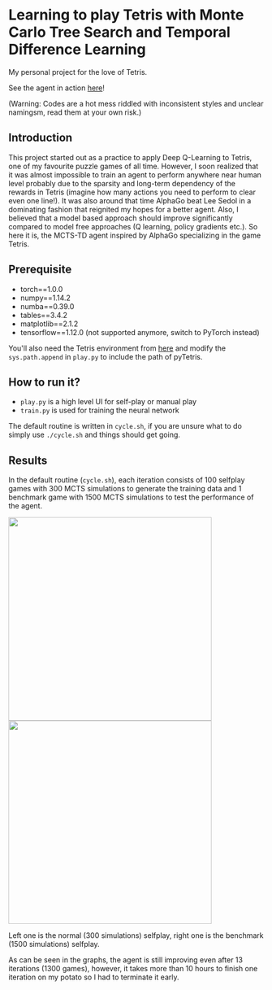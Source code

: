 # Learning to play Tetris with Monte Carlo Tree Search and Temporal Difference Learning

My personal project for the love of Tetris.

See the agent in action [here](https://www.youtube.com/watch?v=EALo2GfZuYU)!

(Warning: Codes are a hot mess riddled with inconsistent styles and unclear namingsm, read them at your own risk.)

## Introduction

This project started out as a practice to apply Deep Q-Learning to Tetris, one of my favourite puzzle games of all time. 
However, I soon realized that it was almost impossible to train an agent to perform anywhere near human level probably 
due to the sparsity and long-term dependency of the rewards in Tetris (imagine how many actions you need to perform to clear even one 
line!). It was also around that time AlphaGo beat Lee Sedol in a dominating fashion that reignited my hopes for a better agent. Also,
I believed that a model based approach should improve significantly compared to model free approaches (Q learning, policy gradients etc.). So here it is, the MCTS-TD agent inspired by AlphaGo specializing in the game Tetris.


## Prerequisite

* torch==1.0.0 
* numpy==1.14.2
* numba==0.39.0
* tables==3.4.2
* matplotlib==2.1.2
* tensorflow==1.12.0 (not supported anymore, switch to PyTorch instead)

You'll also need the Tetris environment from [here](https://github.com/hrpan/pyTetris)
and modify the `sys.path.append` in `play.py` to include the path of pyTetris.

## How to run it?

* `play.py` is a high level UI for self-play or manual play
* `train.py` is used for training the neural network

The default routine is written in `cycle.sh`, if you are unsure what to do simply use `./cycle.sh` and things should get going.



## Results
In the default routine (`cycle.sh`), each iteration consists of 100 selfplay games with 300 MCTS simulations to generate the 
training data and 1 benchmark game with 1500 MCTS simulations to test the performance of the agent.

<img src="https://ucdcc7f4a7f73e5822a1f83f242d.dl.dropboxusercontent.com/cd/0/inline/AYHYe1W2D1LOPooO48szN5ij1D9C7PiwbgnvopzAVrLGp0NuUXZa3lFMbTseIlu-PEuxGIqXeLWzik3iaQ4bHgAIhH9SqjKk-L19OPalAQr876rLwGAFpdcFBKsqAUP0jEdumpDqmLbUqdGE--MWVEC9vEcangSnebMUf0rhmJwiJYKWwgeJv3xyXT9AJyNt9nE/file" width="400"/> <img src="https://ucc3d299ec4c1971c52783ec5207.dl.dropboxusercontent.com/cd/0/inline/AYEUvzSUDjucHSWBkSzOWEzbDxMUtuPYQi23jdeBxIp92Y-eEkF_woq7LP2l8Z-SW2nSzTDNygETCb-Fp3d6k54TuR9uObOfov609bLHMRq7in3Kk7tEW22Gs3qTXmlbi9XfxCRvC_JJo8vDzmfovlt0ihyIUfCvLrrDsDB3gSOkvFlhfzTG-Bs2Y_kHDvksNuY/file" width="400"/> 

Left one is the normal (300 simulations) selfplay, right one is the benchmark (1500 simulations) selfplay.

As can be seen in the graphs, the agent is still improving even after 13 iterations (1300 games), however, it takes more than 10 hours to finish one iteration on my potato so I had to terminate it early.
